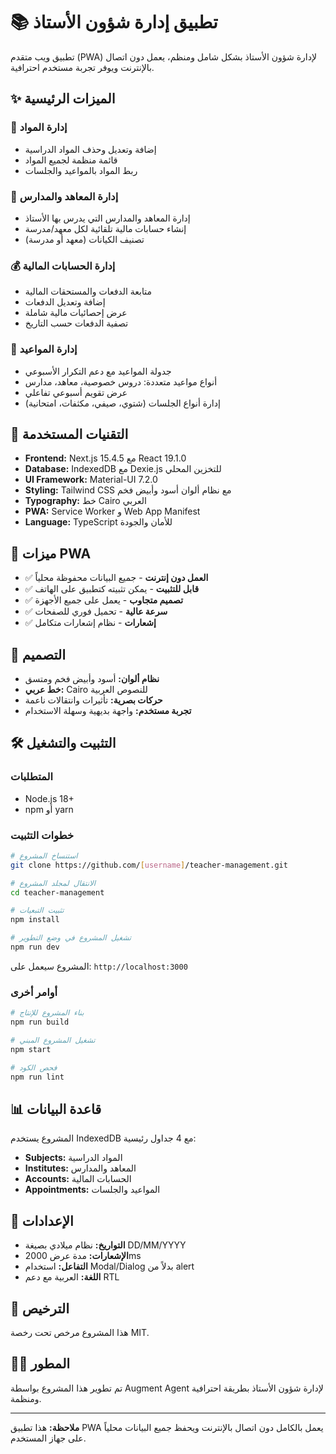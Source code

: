 # 📚 تطبيق إدارة شؤون الأستاذ

تطبيق ويب متقدم (PWA) لإدارة شؤون الأستاذ بشكل شامل ومنظم، يعمل دون اتصال بالإنترنت ويوفر تجربة مستخدم احترافية.

## ✨ الميزات الرئيسية

### 📖 إدارة المواد

- إضافة وتعديل وحذف المواد الدراسية
- قائمة منظمة لجميع المواد
- ربط المواد بالمواعيد والجلسات

### 🏫 إدارة المعاهد والمدارس

- إدارة المعاهد والمدارس التي يدرس بها الأستاذ
- إنشاء حسابات مالية تلقائية لكل معهد/مدرسة
- تصنيف الكيانات (معهد أو مدرسة)

### 💰 إدارة الحسابات المالية

- متابعة الدفعات والمستحقات المالية
- إضافة وتعديل الدفعات
- عرض إحصائيات مالية شاملة
- تصفية الدفعات حسب التاريخ

### 📅 إدارة المواعيد

- جدولة المواعيد مع دعم التكرار الأسبوعي
- أنواع مواعيد متعددة: دروس خصوصية، معاهد، مدارس
- عرض تقويم أسبوعي تفاعلي
- إدارة أنواع الجلسات (شتوي، صيفي، مكثفات، امتحانية)

## 🚀 التقنيات المستخدمة

- **Frontend:** Next.js 15.4.5 مع React 19.1.0
- **Database:** IndexedDB مع Dexie.js للتخزين المحلي
- **UI Framework:** Material-UI 7.2.0
- **Styling:** Tailwind CSS مع نظام ألوان أسود وأبيض فخم
- **Typography:** خط Cairo العربي
- **PWA:** Service Worker و Web App Manifest
- **Language:** TypeScript للأمان والجودة

## 📱 ميزات PWA

- ✅ **العمل دون إنترنت** - جميع البيانات محفوظة محلياً
- ✅ **قابل للتثبيت** - يمكن تثبيته كتطبيق على الهاتف
- ✅ **تصميم متجاوب** - يعمل على جميع الأجهزة
- ✅ **سرعة عالية** - تحميل فوري للصفحات
- ✅ **إشعارات** - نظام إشعارات متكامل

## 🎨 التصميم

- **نظام ألوان:** أسود وأبيض فخم ومتسق
- **خط عربي:** Cairo للنصوص العربية
- **حركات بصرية:** تأثيرات وانتقالات ناعمة
- **تجربة مستخدم:** واجهة بديهية وسهلة الاستخدام

## 🛠️ التثبيت والتشغيل

### المتطلبات

- Node.js 18+
- npm أو yarn

### خطوات التثبيت

```bash
# استنساخ المشروع
git clone https://github.com/[username]/teacher-management.git

# الانتقال لمجلد المشروع
cd teacher-management

# تثبيت التبعيات
npm install

# تشغيل المشروع في وضع التطوير
npm run dev
```

المشروع سيعمل على: `http://localhost:3000`

### أوامر أخرى

```bash
# بناء المشروع للإنتاج
npm run build

# تشغيل المشروع المبني
npm start

# فحص الكود
npm run lint
```

## 📊 قاعدة البيانات

المشروع يستخدم IndexedDB مع 4 جداول رئيسية:

- **Subjects:** المواد الدراسية
- **Institutes:** المعاهد والمدارس
- **Accounts:** الحسابات المالية
- **Appointments:** المواعيد والجلسات

## 🔧 الإعدادات

- **التواريخ:** نظام ميلادي بصيغة DD/MM/YYYY
- **الإشعارات:** مدة عرض 2000ms
- **التفاعل:** استخدام Modal/Dialog بدلاً من alert
- **اللغة:** العربية مع دعم RTL

## 📝 الترخيص

هذا المشروع مرخص تحت رخصة MIT.

## 👨‍💻 المطور

تم تطوير هذا المشروع بواسطة Augment Agent لإدارة شؤون الأستاذ بطريقة احترافية ومنظمة.

---

**ملاحظة:** هذا تطبيق PWA يعمل بالكامل دون اتصال بالإنترنت ويحفظ جميع البيانات محلياً على جهاز المستخدم.
